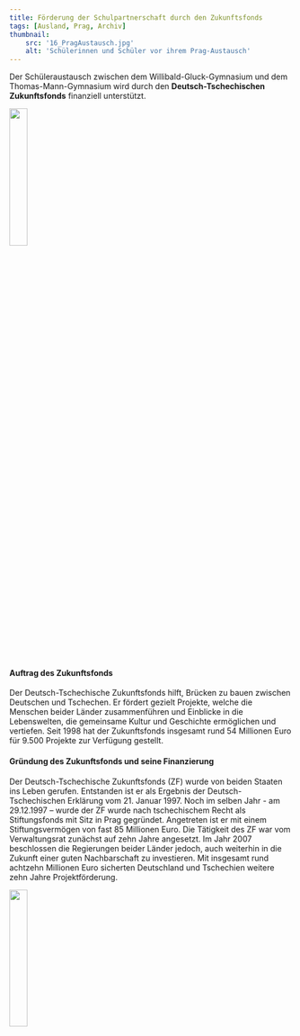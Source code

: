 ```yaml
---
title: Förderung der Schulpartnerschaft durch den Zukunftsfonds
tags: [Ausland, Prag, Archiv]
thumbnail: 
    src: '16_PragAustausch.jpg'
    alt: 'Schülerinnen und Schüler vor ihrem Prag-Austausch'
---
```


Der Schüleraustausch zwischen dem Willibald-Gluck-Gymnasium und dem Thomas-Mann-Gymnasium wird durch den <b>Deutsch-Tschechischen Zukunftsfonds</b> finanziell unterstützt.

<img src = "/images/17_prag_2.jpg" style = "width:25%">

#### Auftrag des Zukunftsfonds

Der Deutsch-Tschechische Zukunftsfonds hilft, Brücken zu bauen zwischen Deutschen und Tschechen. Er fördert gezielt Projekte, welche die Menschen beider Länder zusammenführen und Einblicke in die Lebenswelten, die gemeinsame Kultur und Geschichte ermöglichen und vertiefen. Seit 1998 hat der Zukunftsfonds insgesamt rund 54 Millionen Euro für 9.500 Projekte zur Verfügung gestellt.

#### Gründung des Zukunftsfonds und seine Finanzierung

Der Deutsch-Tschechische Zukunftsfonds (ZF) wurde von beiden Staaten ins Leben gerufen. Entstanden ist er als Ergebnis der Deutsch-Tschechischen Erklärung vom 21. Januar 1997. Noch im selben Jahr - am 29.12.1997 – wurde der ZF wurde nach tschechischem Recht als Stiftungsfonds mit Sitz in Prag gegründet. Angetreten ist er mit einem Stiftungsvermögen von fast 85 Millionen Euro. Die Tätigkeit des ZF war vom Verwaltungsrat zunächst auf zehn Jahre angesetzt. Im Jahr 2007 beschlossen die Regierungen beider Länder jedoch, auch weiterhin in die Zukunft einer guten Nachbarschaft zu investieren. Mit insgesamt rund achtzehn Millionen Euro sicherten Deutschland und Tschechien weitere zehn Jahre Projektförderung.

<a href="http://www.fb.cz/de/"><img src="/images/17_logo.jpg" style="width:25%"></a>